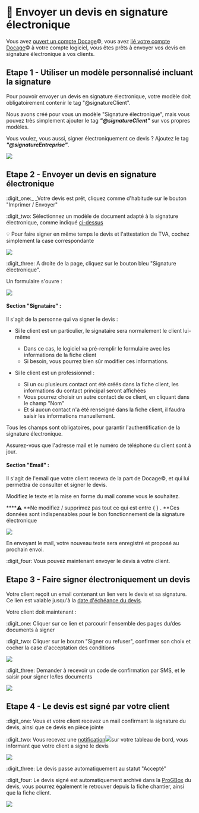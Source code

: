 # 📎 Envoyer un devis en signature électronique

Vous avez [ouvert un compte Docage](./#creez-un-compte-docage)©, vous avez [lié votre compte Docage](./#liez-docage-a-votre-compte-entreprise)© à votre compte logiciel, vous êtes prêts à envoyer vos devis en signature électronique à vos clients.



## Etape 1 - Utiliser un modèle personnalisé incluant la signature

Pour pouvoir envoyer un devis en signature électronique, votre modèle doit obligatoirement contenir le tag "@signatureClient".

Nous avons créé pour vous un modèle "Signature électronique", mais vous pouvez très simplement ajouter le tag _**"@signatureClient"**_ sur vos propres modèles.

Vous voulez, vous aussi, signer électroniquement ce devis ? Ajoutez le tag _**"@signatureEntreprise"**_.

![](../../.gitbook/assets/screenshot-136d-.png)



## Etape 2 - Envoyer un devis en signature électronique



:digit\_one:_ _Votre devis est prêt, cliquez comme d'habitude sur le bouton "Imprimer / Envoyer"

:digit\_two: Sélectionnez un modèle de document adapté à la signature électronique, comme indiqué [ci-dessus](envoyer-un-devis-en-signature-electronique.md#utiliser-un-modele-personnalise-incluant-la-signature)

:bulb: Pour faire signer en même temps le devis et l'attestation de TVA, cochez simplement la case correspondante

![](../../.gitbook/assets/screenshot-51-.png)

:digit\_three: A droite de la page, cliquez sur le bouton bleu "Signature électronique".

Un formulaire s'ouvre :

![](../../.gitbook/assets/screenshot-124a-.png)

#### Section "Signataire" :

Il s'agit de la personne qui va signer le devis :

* Si le client est un particulier, le signataire sera normalement le client lui-même
  * Dans ce cas, le logiciel va pré-remplir le formulaire avec les informations de la fiche client
  *   Si besoin, vous pourrez bien sûr modifier ces informations.


* Si le client est un professionnel :
  * Si un ou plusieurs contact ont été créés dans la fiche client, les informations du contact principal seront affichées
  * Vous pourrez choisir un autre contact de ce client, en cliquant dans le champ "Nom"
  *   Et si aucun contact n'a été renseigné dans la fiche client, il faudra saisir les informations manuellement.



Tous les champs sont obligatoires, pour garantir l'authentification de la signature électronique.

Assurez-vous que l'adresse mail et le numéro de téléphone du client sont à jour.



#### Section "Email" :

Il s'agit de l'email que votre client recevra de la part de Docage©, et qui lui permettra de consulter et signer le devis.

Modifiez le texte et la mise en forme du mail comme vous le souhaitez.

****:warning: **Ne modifiez / supprimez pas tout ce qui est entre { } . **Ces données sont indispensables pour le bon fonctionnement de la signature électronique

![](../../.gitbook/assets/screenshot-123c-.png)

En envoyant le mail, votre nouveau texte sera enregistré et proposé au prochain envoi.



:digit\_four: Vous pouvez maintenant envoyer le devis à votre client.



## Etape 3 - Faire signer électroniquement un devis

Votre client reçoit un email contenant un lien vers le devis et sa signature. Ce lien est valable jusqu'à la [date d'échéance du devis](broken-reference).

Votre client doit maintenant :

:digit\_one: Cliquer sur ce lien et parcourir l'ensemble des pages du/des documents à signer

:digit\_two: Cliquer sur le bouton "Signer ou refuser", confirmer son choix et cocher la case d'acceptation des conditions

![](../../.gitbook/assets/screenshot-125a-.png)

:digit\_three: Demander à recevoir un code de confirmation par SMS, et le saisir pour signer le/les documents

![](../../.gitbook/assets/screenshot-126a-.png)

## Etape 4 - Le devis est signé par votre client

:digit\_one: Vous et votre client recevez un mail confirmant la signature du devis, ainsi que ce devis en pièce jointe

:digit\_two: Vous recevez une [notification](../notifications.md#signature-electronique-validee-dun-devis-et-ou-dune-attestation-de-tva)![](../../.gitbook/assets/screenshot-127a-.png)sur votre tableau de bord, vous informant que votre client a signé le devis

![](../../.gitbook/assets/screenshot-133-.png)

:digit\_three: Le devis passe automatiquement au statut "Accepté"

:digit\_four: Le devis signé est automatiquement archivé dans la [ProGBox](../progbox-archivage-de-documents.md#progbox-un-cloud-integre-pour-tous-vos-documents) du devis, vous pourrez également le retrouver depuis la fiche chantier, ainsi que la fiche client.

![](../../.gitbook/assets/capture-decran-du-2021-08-15-05-02-291.png)
